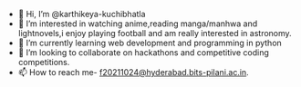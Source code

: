 - 👋 Hi, I’m @karthikeya-kuchibhatla
- 👀 I’m interested in watching anime,reading manga/manhwa and lightnovels,i enjoy playing football and am really interested in astronomy.
- 🌱 I’m currently learning web development and programming in python
- 💞️ I’m looking to collaborate on hackathons and competitive coding competitions.
- 📫 How to reach me- f20211024@hyderabad.bits-pilani.ac.in.

<!---
karthikeya-kuchibhatla/karthikeya-kuchibhatla is a ✨ special ✨ repository because its `README.md` (this file) appears on your GitHub profile.
You can click the Preview link to take a look at your changes.
>

